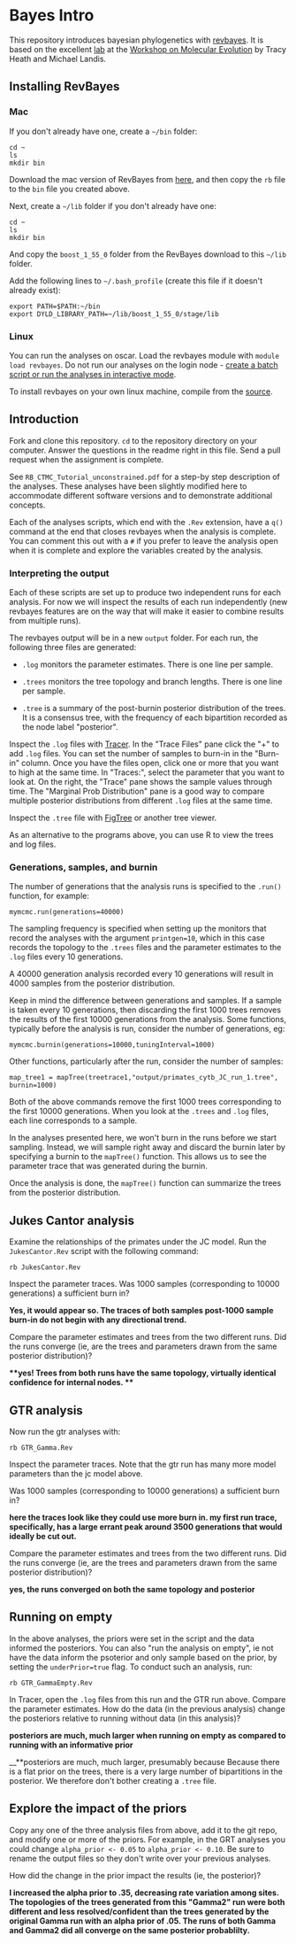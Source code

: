 # Bayes Intro

This repository introduces bayesian phylogenetics with [revbayes](http://revbayes.github.io/). It is based on the excellent [lab](https://molevol.mbl.edu/index.php/RevBayes) at the [Workshop on Molecular Evolution](https://molevol.mbl.edu/index.php/Main_Page) by Tracy Heath and Michael Landis.

## Installing RevBayes

### Mac

If you don't already have one, create a `~/bin` folder:

    cd ~
    ls
    mkdir bin

Download the mac version of RevBayes from [here](http://revbayes.github.io/code.html), and then copy the `rb` file to the `bin` file you created above.

Next, create a `~/lib` folder if you don't already have one:

    cd ~
    ls
    mkdir bin

And copy the `boost_1_55_0` folder from the RevBayes download to this `~/lib` folder.

Add the following lines to `~/.bash_profile` (create this file if it doesn't already exist):

    export PATH=$PATH:~/bin
    export DYLD_LIBRARY_PATH=~/lib/boost_1_55_0/stage/lib


### Linux

You can run the analyses on oscar. Load the revbayes module with `module load revbayes`. Do not run our analyses on the login node - [create a batch script or run the analyses in interactive mode](https://web1.ccv.brown.edu/doc/running-jobs.html).

To install revbayes on your own linux machine, compile from the [source](https://github.com/revbayes/revbayes).

## Introduction

Fork and clone this repository. `cd` to the repository directory on your computer. Answer the questions in the readme right in this file. Send a pull request when the assignment is complete.

See `RB_CTMC_Tutorial_unconstrained.pdf` for a step-by step description of the analyses. These analyses have been slightly modified here to accommodate different software versions and to demonstrate additional concepts. 

Each of the analyses scripts, which end with the `.Rev` extension, have a `q()` command at the end that closes revbayes when the analysis is complete. You can comment this out with a `#` if you prefer to leave the analysis open when it is complete and explore the variables created by the analysis.

### Interpreting the output

Each of these scripts are set up to produce two independent runs for each analysis. For now we will inspect the results of each run independently (new revbayes features are on the way that will make it easier to combine results from multiple runs).

The revbayes output will be in a new `output` folder. For each run, the following three files are generated:

- `.log` monitors the parameter estimates. There is one line per sample.

- `.trees` monitors the tree topology and branch lengths. There is one line per sample.

- `.tree` is a summary of the post-burnin posterior distribution of the trees. It is a consensus tree, with the frequency of each bipartition recorded as the node label "posterior". 

Inspect the `.log` files with [Tracer](http://tree.bio.ed.ac.uk/software/tracer/). In the "Trace Files" pane click the "+" to add `.log` files. You can set the number of samples to burn-in in the "Burn-in" column. Once you have the files open, click one or more that you want to high at the same time. In "Traces:", select the parameter that you want to look at. On the right, the "Trace" pane shows the sample values through time. The "Marginal Prob Distribution" pane is a good way to compare multiple posterior distributions from different `.log` files at the same time.

Inspect  the `.tree` file with [FigTree](http://tree.bio.ed.ac.uk/software/figtree/) or another tree viewer.

As an alternative to the programs above, you can use R to view the trees and log files.

### Generations, samples, and burnin

The number of generations that the analysis runs is specified to the `.run()` function, for example:

    mymcmc.run(generations=40000)

The sampling frequency is specified when setting up the monitors that record the analyses with the argument `printgen=10`, which in this case records the topology to the `.trees` files and the parameter estimates to the `.log` files every 10 generations.

A 40000 generation analysis recorded every 10 generations will result in 4000 samples from the posterior distribution. 

Keep in mind the difference between generations and samples. If a sample is taken every 10 generations, then discarding the first 1000 trees removes the results of the first 10000 generations from the analysis. Some functions, typically before the analysis is run, consider the number of generations, eg:

    mymcmc.burnin(generations=10000,tuningInterval=1000)

Other functions, particularly after the run, consider the number of samples:

    map_tree1 = mapTree(treetrace1,"output/primates_cytb_JC_run_1.tree", burnin=1000)

Both of the above commands remove the first 1000 trees corresponding to the first 10000 generations. When you look at the `.trees` and `.log` files, each line corresponds to a sample.

In the analyses presented here, we won't burn in the runs before we start sampling. Instead, we will sample right away and discard the burnin later  by specifying a burnin to the `mapTree()` function. This allows us to see the parameter trace that was generated during the burnin. 

Once the analysis is done, the `mapTree()` function can summarize the trees from the posterior distribution. 


## Jukes Cantor analysis

Examine the relationships of the primates under the JC model. Run the `JukesCantor.Rev` script with the following command:

    rb JukesCantor.Rev

Inspect the parameter traces. Was 1000 samples (corresponding to 10000 generations) a sufficient burn in?

__**Yes, it would appear so. The traces of both samples post-1000 sample burn-in do not begin with any directional trend.**__

Compare the parameter estimates and trees from the two different runs. Did the runs converge (ie, are the trees and parameters drawn from the same posterior distribution)?

__**yes! Trees from both runs have the same topology, virtually identical confidence for internal nodes. 
**__

## GTR analysis

Now run the gtr analyses with:

	rb GTR_Gamma.Rev

Inspect the parameter traces. Note that the gtr run has many more model parameters than the jc model above.

Was 1000 samples (corresponding to 10000 generations) a sufficient burn in?

__**here the traces look like they could use more burn in. my first run trace, specifically, has a large errant peak around 3500 generations that would ideally be cut out.**__

Compare the parameter estimates and trees from the two different runs. Did the runs converge (ie, are the trees and parameters drawn from the same posterior distribution)?

__**yes, the runs converged on both the same topology and posterior**__

## Running on empty

In the above analyses, the priors were set in the script and the data informed the posteriors. You can also "run the analysis on empty", ie not have the data inform the psoterior and only sample based on the prior, by setting the `underPrior=true` flag. To conduct such an analysis, run:

    rb GTR_GammaEmpty.Rev

In Tracer, open the `.log` files from this run and the GTR run above. Compare the parameter estimates. How do the data (in the previous analysis) change the posteriors relative to running without data (in this analysis)?

__**posteriors are much, much larger when running on empty as compared to running with an informative prior**__

__**posteriors are much, much larger, presumably because 
Because there is a flat prior on the trees, there is a very large number of bipartitions in the posterior. We therefore don't bother creating a `.tree` file.


## Explore the impact of the priors

Copy any one of the three analysis files from above, add it to the git repo, and modify one or more of the priors. For example, in the GRT analyses you could change `alpha_prior <- 0.05`  to `alpha_prior <- 0.10`. Be sure to rename the output files so they don't write over your previous analyses.

How did the change in the prior impact the results (ie, the posterior)?

__**I increased the alpha prior to .35, decreasing rate variation among sites. The topologies of the trees generated from this "Gamma2" run were both different and less resolved/confident than the trees generated by the original Gamma run with an alpha prior of .05. The runs of both Gamma and Gamma2 did all converge on the same posterior probablilty.**__
